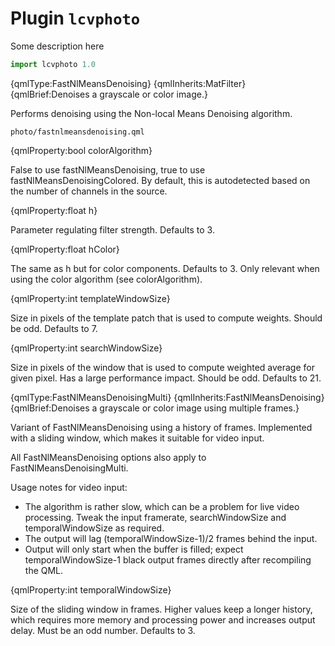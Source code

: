 # Plugin `lcvphoto`

  Some description here

```js
import lcvphoto 1.0
```

{qmlType:FastNlMeansDenoising}
{qmlInherits:MatFilter}
{qmlBrief:Denoises a grayscale or color image.}

  Performs denoising using the Non-local Means Denoising algorithm.

`photo/fastnlmeansdenoising.qml`

{qmlProperty:bool colorAlgorithm}

  False to use fastNlMeansDenoising, true to use fastNlMeansDenoisingColored.
  By default, this is autodetected based on the number of channels in the source.


{qmlProperty:float h}

  Parameter regulating filter strength. Defaults to 3.

{qmlProperty:float hColor}

  The same as h but for color components. Defaults to 3.
  Only relevant when using the color algorithm (see colorAlgorithm).

{qmlProperty:int templateWindowSize}

  Size in pixels of the template patch that is used to compute weights.
  Should be odd. Defaults to 7.

{qmlProperty:int searchWindowSize}

  Size in pixels of the window that is used to compute weighted average for given pixel.
  Has a large performance impact. Should be odd. Defaults to 21.


{qmlType:FastNlMeansDenoisingMulti}
{qmlInherits:FastNlMeansDenoising}
{qmlBrief:Denoises a grayscale or color image using multiple frames.}

  Variant of FastNlMeansDenoising using a history of frames.
  Implemented with a sliding window, which makes it suitable for video input.

  All FastNlMeansDenoising options also apply to FastNlMeansDenoisingMulti.

  Usage notes for video input:
  * The algorithm is rather slow, which can be a problem for live video processing.
    Tweak the input framerate, searchWindowSize and temporalWindowSize as required.
  * The output will lag (temporalWindowSize-1)/2 frames behind the input.
  * Output will only start when the buffer is filled; expect temporalWindowSize-1
    black output frames directly after recompiling the QML.

{qmlProperty:int temporalWindowSize}

  Size of the sliding window in frames. Higher values keep a longer history,
  which requires more memory and processing power and increases output delay.
  Must be an odd number. Defaults to 3.